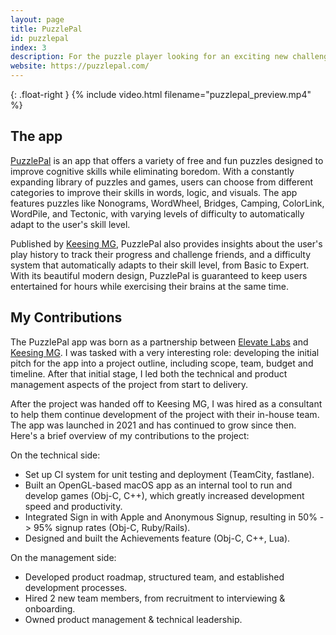 ```yaml
---
layout: page
title: PuzzlePal
id: puzzlepal
index: 3
description: For the puzzle player looking for an exciting new challenge (iOS).
website: https://puzzlepal.com/
---
```


{: .float-right }
{% include video.html filename="puzzlepal_preview.mp4" %}

## The app

[PuzzlePal](https://puzzlepal.com) is an app that offers a variety of free and fun puzzles designed to improve cognitive skills while eliminating boredom. With a constantly expanding library of puzzles and games, users can choose from different categories to improve their skills in words, logic, and visuals. The app features puzzles like Nonograms, WordWheel, Bridges, Camping, ColorLink, WordPile, and Tectonic, with varying levels of difficulty to automatically adapt to the user's skill level.

Published by [Keesing MG](https://www.keesing.com), PuzzlePal also provides insights about the user's play history to track their progress and challenge friends, and a difficulty system that automatically adapts to their skill level, from Basic to Expert. With its beautiful modern design, PuzzlePal is guaranteed to keep users entertained for hours while exercising their brains at the same time.

## My Contributions

The PuzzlePal app was born as a partnership between [Elevate Labs](https://elevateapp.com/about) and [Keesing MG](https://www.keesing.com). I was tasked with a very interesting role: developing the initial pitch for the app into a project outline, including scope, team, budget and timeline. After that initial stage, I led both the technical and product management aspects of the project from start to delivery.

After the project was handed off to Keesing MG, I was hired as a consultant to help them continue development of the project with their in-house team. The app was launched in 2021 and has continued to grow since then. Here's a brief overview of my contributions to the project:

On the technical side:
- Set up CI system for unit testing and deployment (TeamCity, fastlane).
- Built an OpenGL-based macOS app as an internal tool to run and develop games (Obj-C, C++), which greatly increased development speed and productivity.
- Integrated Sign in with Apple and Anonymous Signup, resulting in 50% -> 95% signup rates (Obj-C, Ruby/Rails).
- Designed and built the Achievements feature (Obj-C, C++, Lua).

On the management side:
- Developed product roadmap, structured team, and established development processes.
- Hired 2 new team members, from recruitment to interviewing & onboarding.
- Owned product management & technical leadership.
